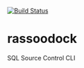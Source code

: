 [![Build Status](https://travis-ci.org/christophertrml/rassoodock.svg?branch=master)](https://travis-ci.org/christophertrml/rassoodock)

# rassoodock
SQL Source Control CLI

